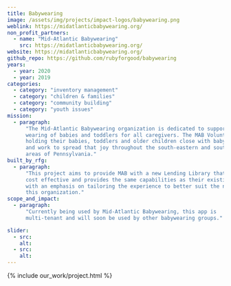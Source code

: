 ```yaml
---
title: Babywearing
image: /assets/img/projects/impact-logos/babywearing.png
weblink: https://midatlanticbabywearing.org/
non_profit_partners:
  - name: "Mid-Atlantic Babywearing"
    src: https://midatlanticbabywearing.org/
website: https://midatlanticbabywearing.org/
github_repo: https://github.com/rubyforgood/babywearing
years:
  - year: 2020
  - year: 2019
categories:
  - category: "inventory management"
  - category: "children & families"
  - category: "community building"
  - category: "youth issues"
mission:
  - paragraph:
      "The Mid-Atlantic Babywearing organization is dedicated to supporting the
      wearing of babies and toddlers for all caregivers. The MAB Volunteers love
      holding their babies, toddlers and older children close with baby carriers
      and work to spread that joy throughout the south-eastern and south-central
      areas of Pennsylvania."
built_by_rfg:
  - paragraph:
      "This project aims to provide MAB with a new Lending Library that is more
      cost effective and provides the same capabilities as their existing system
      with an emphasis on tailoring the experience to better suit the needs of
      this organization."
scope_and_impact:
  - paragraph:
      "Currently being used by Mid-Atlantic Babywearing, this app is
      multi-tenant and will soon be used by other babywearing groups."

slider:
  - src:
    alt:
  - src:
    alt:
---
```


{% include our_work/project.html %}
